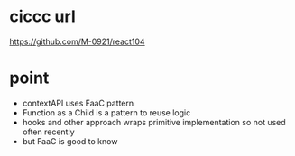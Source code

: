 # ciccc url

https://github.com/M-0921/react104

# point

- contextAPI uses FaaC pattern
- Function as a Child is a pattern to reuse logic
- hooks and other approach wraps primitive implementation so not used often recently
- but FaaC is good to know
